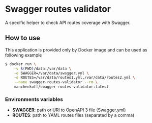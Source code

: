 # Swagger routes validator

A specific helper to check API routes coverage with Swagger.

## How to use

This application is provided only by Docker image and can be used as following example

```bash
$ docker run \
    -v $(PWD)/data:/var/data \
    -e SWAGGER=/var/data/swagger.yml \
    -e ROUTES=/var/data/routes1.yml,/var/data/routes2.yml \
    --name swagger-routes-validator --rm \
    manchenkoff/swagger-routes-validator:latest
```

### Environments variables

- **SWAGGER**: path or URI to OpenAPI 3 file (Swagger.yml)
- **ROUTES**: path to YAML routes files (separated by a comma)